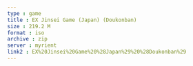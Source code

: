 ```yaml
---
type : game
title : EX Jinsei Game (Japan) (Doukonban)
size : 219.2 M
format : iso
archive : zip
server : myrient
link2 : EX%20Jinsei%20Game%20%28Japan%29%20%28Doukonban%29
---
```


